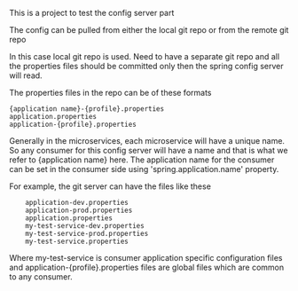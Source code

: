 This is a project to test the config server part

The config can be pulled from either the local git repo or from the remote git repo

In this case local git repo is used. Need to have a separate git repo and all the properties files should be committed only then the spring config server will read.

The properties files in the repo can be of these formats

	{application name}-{profile}.properties
	application.properties
	application-{profile}.properties
	
Generally in the microservices, each microservice will have a unique name. So any consumer for this config server will have a name and that is what we refer to {application name} here. The application name for the consumer can be set in the consumer side using 'spring.application.name' property.

For example, the git server can have the files like these

		application-dev.properties
		application-prod.properties
		application.properties
		my-test-service-dev.properties
		my-test-service-prod.properties
		my-test-service.properties

Where my-test-service is consumer application specific configuration files and application-{profile}.properties files are global files which are common to any consumer. 